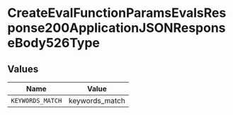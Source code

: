 # CreateEvalFunctionParamsEvalsResponse200ApplicationJSONResponseBody526Type


## Values

| Name             | Value            |
| ---------------- | ---------------- |
| `KEYWORDS_MATCH` | keywords_match   |